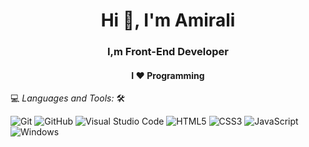 <h1 align="center">Hi 🙂, I'm Amirali </h1>
<h3 align="center">I,m Front-End Developer</h3>

<h4 align="center">I ❤️ Programming  </h4>
<!-- ![](https://visitor-badge.glitch.me/badge?page_id=AlanBinu007.AlanBinu007) -->




💻 *Languages and Tools:* 🛠️<br>


![Git](https://img.shields.io/badge/-Git-000000?style=flat&logo=git&logoColor=F05032&labelColor=ffffff) 
![GitHub](https://img.shields.io/badge/-GitHub-000000?style=flat&logo=github&logoColor=000000&labelColor=ffffff)
![Visual Studio Code](https://img.shields.io/badge/-VSCode-000000?style=flat&logo=visual-studio-code&labelColor=007ACC)
![HTML5](https://img.shields.io/badge/-HTML5-000000?style=flat&logo=html5&logoColor=ffffff&labelColor=E34F26)
![CSS3](https://img.shields.io/badge/-CSS3-000000?style=flat&logo=css3&logoColor=ffffff&labelColor=1572B6) 
![JavaScript](https://img.shields.io/badge/-JavaScript-000000?style=flat&logo=javascript)
![Windows](https://img.shields.io/badge/-Windows-000000?style=flat&logo=windows&logoColor=ffffff&labelColor=0078D6)

<!-- ## 🏆 Github Status




<img  src="https://github-readme-stats.vercel.app/api?username=AlanBinu007&show_icons=true&hide_border=true&theme=dark" width="48%" align="right" >
<img  src="https://github-readme-streak-stats.herokuapp.com/?user=AlanBinu007&theme=dark" width="48%" >
<br> -->

